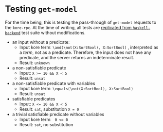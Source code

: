 # Testing `get-model`

For the time being, this is testing the pass-through of `get-model` requests to the `kore-rpc`. At the time of writing, all tests are [replicated from `haskell-backend`](https://github.com/runtimeverification/haskell-backend/tree/master/test/rpc-server/get-model) test suite without modifications.

* an input without a predicate:
  - Input kore term: `\and(\not(X:SortBool), X:SortBool)` , interpreted as a _term_, not as a predicate. Therefore, the input does not have any predicate, and the server returns an indeterminate result.
  - Result: `unknown`
* a non-satisfiable predicate
  - Input: `X >= 10 && X < 5`
  - Result: `unsat`
* a non-satisfiable predicate with variables
  - Input kore term: `\equals(\not(X:SortBool), X:SortBool)`
  - Result: `unsat`
* satisfiable predicates
  - Input: `X <= 10 && X < 5`
  - Result: `sat`, substitution `X = 0`
* a trivial satisfiable predicate without variables
  - Input kore term: ` 0 <= 0`
  - Result: `sat`, no substitution
